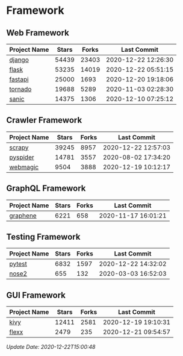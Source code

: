 # Framework

## Web Framework
| Project Name | Stars | Forks | Last Commit |
| ------------ | ----- | ----- | ----------- |
| [django](https://github.com/django/django) | 54439 | 23403 | 2020-12-22 12:26:30 |
| [flask](https://github.com/pallets/flask) | 53235 | 14019 | 2020-12-22 05:51:15 |
| [fastapi](https://github.com/tiangolo/fastapi) | 25000 | 1693 | 2020-12-20 19:18:06 |
| [tornado](https://github.com/tornadoweb/tornado) | 19688 | 5289 | 2020-11-03 02:28:30 |
| [sanic](https://github.com/huge-success/sanic) | 14375 | 1306 | 2020-12-10 07:25:12 |

## Crawler Framework
| Project Name | Stars | Forks | Last Commit |
| ------------ | ----- | ----- | ----------- |
| [scrapy](https://github.com/scrapy/scrapy) | 39245 | 8957 | 2020-12-22 12:57:03 |
| [pyspider](https://github.com/binux/pyspider) | 14781 | 3557 | 2020-08-02 17:34:20 |
| [webmagic](https://github.com/code4craft/webmagic) | 9504 | 3888 | 2020-12-19 10:12:17 |

## GraphQL Framework
| Project Name | Stars | Forks | Last Commit |
| ------------ | ----- | ----- | ----------- |
| [graphene](https://github.com/graphql-python/graphene) | 6221 | 658 | 2020-11-17 16:01:21 |

## Testing Framework
| Project Name | Stars | Forks | Last Commit |
| ------------ | ----- | ----- | ----------- |
| [pytest](https://github.com/pytest-dev/pytest) | 6832 | 1597 | 2020-12-22 14:32:02 |
| [nose2](https://github.com/nose-devs/nose2) | 655 | 132 | 2020-03-03 16:52:03 |

## GUI Framework
| Project Name | Stars | Forks | Last Commit |
| ------------ | ----- | ----- | ----------- |
| [kivy](https://github.com/kivy/kivy) | 12411 | 2581 | 2020-12-19 19:10:31 |
| [flexx](https://github.com/flexxui/flexx) | 2479 | 235 | 2020-12-21 09:54:57 |

*Update Date: 2020-12-22T15:00:48*